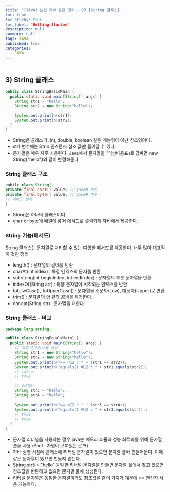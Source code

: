 ```yaml
---
title: "[JAVA] 실전 자바 중급 정리 - 03 [String 클래스]
toc: true
toc_sticky: true
toc_label: "Getting Started"
description: null
summary: null
tags: JAVA
published: true
categories:
  - JAVA
---
```


```java

```

## 3) String 클래스
```java
public class StringBasicMain {
  public static void main(String[] args) {
    String str1 = "hello";
    String str2 = new String("hello");

    System.out.println(str1);
    System.out.println(str2);
  }
}
```

- String은 클래스다. int, double, boolean 같은 기본형이 아닌 참조형이다.
- str1 변수에는 Strin 인스턴스 참조 값만 들어갈 수 있다.
- 문자열은 매우 자주 사용된다. Java에서 문자열을 ""(쌍따옴표)로 감싸면 new String("hello")와 같이 변경해준다.

### String 클래스 구조
```java
pubilc class String{
private final char[] value; // java9 이전
private final byte[] value; // java9 이후
// 메서드 생략
}
```
- String은 하나의 클래스이다.
- char or byte에 배열에 넣어 메서드로 출력되게 자바에서 제공한다.

### String 기능(메서드)
String 클래스는 문자열로 처리할 수 있는 다양한 메서드를 제공한다. 너무 많아 대표적이 것만 정리
- length() : 문자열의 길이를 반환
- charAt(int index) :  특정 인덱스의 문자를 반환
- substring(int beginIndex, int endIndex) : 문자열의 부분 문자열을 반환
- indexOf(String arr) : 특정 문자열이 시작되는 인덱스를 반환
- toLowCase(), toUpperCase() : 문자열을 소문자(Low), 대문자(Upper)로 변환
- trim() : 문자열의 양 끝의 공백을 제거한다.
- concat(String str) : 문자열을 더한다.

### String 클래스 - 비교
```java
package lang.string;

public class StringEqualsMain1 {
  public static void main(String[] args) {
    // 각각 인스턴스를 생성
    String str1 = new String("hello");
    String str2 = new String("hello");
    System.out.println("== 비교 : " + (str1 == str2));
    System.out.println("equals() 비교 : " + str1.equals(str2));
    // false
    // true

    // 리터널
    String str3 = "hello";
    String str4 = "hello";
    
    System.out.println("== 비교 : " + (str3 == str4));
    System.out.println("equals() 비교 : " + str3.equals(str4));
    // true
    // true
  }
}
```

- 문자열 리터널을 사용하는 경우 java는 메모리 효율과 성능 최적화를 위해 문자열 풀을 사용 (Pool : 자원이 모여있는 곳ㅋ)
- 자바 실행 시점에 클래스에 리터널 문자열이 있으면 문자열 풀에 만들어둔다. 이때 같은 문자열이 있으면 만들지 않는다.
-  String str5 = "hello" 동일한 리너털 문자열을 만들면 문자열 풀에서 찾고 있으면 참조값을 반환하고 없으면 문자열 풀에 생성된다.
- 리터널 문자열은 동일한 문자열이더도 참조값을 같이 가지기 떄문에 == 연산자 사용 가능하다.

